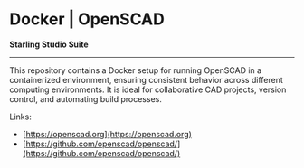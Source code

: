 # Docker | OpenSCAD

**Starling Studio Suite**

---

This repository contains a Docker setup for running OpenSCAD in a containerized environment, ensuring consistent behavior across different computing environments. It is ideal for collaborative CAD projects, version control, and automating build processes.

Links:

- [https://openscad.org](https://openscad.org)
- [https://github.com/openscad/openscad/](https://github.com/openscad/openscad/)
